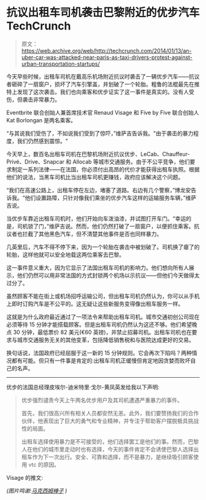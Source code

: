 # 抗议出租车司机袭击巴黎附近的优步汽车 TechCrunch

> 原文：<https://web.archive.org/web/http://techcrunch.com/2014/01/13/an-uber-car-was-attacked-near-paris-as-taxi-drivers-protest-against-urban-transportation-startups/>

今天早些时候，出租车司机在戴高乐机场附近抗议时袭击了一辆优步汽车——抗议者砸碎了一扇窗户，损坏了汽车引擎盖，并划破了一个轮胎。粗鲁的法棍最先在推特上发现了这次袭击。我们也向乘客和优步证实了这一事件是真实的。没有人受伤，但袭击非常暴力。

Eventbrite 联合创始人兼首席技术官 Renaud Visage 和 Five by Five 联合创始人 Kat Borlongan 是两名乘客。

“与其说我们受伤了，不如说我们受到了惊吓，”维萨吉告诉我。"由于袭击的暴力程度，我们仍然感到震惊。"

今天早上，数百名出租车司机在巴黎机场附近抗议优步、LeCab、Chauffeur-Privé、Drive、Snapcar 和 Allocab 等城市交通服务。由于不公平竞争，他们要求制定一系列法律——在法国，你必须付出高昂的代价才能获得出租车执照。根据他们的说法，当黑车司机比当出租车司机更赚钱，政府应该解决这个问题。

“我们在高速公路上，出租车停在左边，堵塞了道路。右边有几个警察，”博龙安告诉我。“他们设置路障，只针对像我们乘坐的优步汽车这样的运输服务车辆，”维萨吉说。

当优步车靠近出租车司机时，他们开始向车泼油漆，并试图打开车门。“幸运的是，司机锁了门，”维萨吉说。然而，他们仍然打破了一扇窗户，以便抓住乘客。抗议者也拦截了其他黑色汽车，但不清楚其他事件是否也同样暴力。

几英里后，汽车不得不停下来，因为一个轮胎在袭击中被划破了。司机换了瘪了的轮胎，这样他就可以安全地载这两位乘客去巴黎。

这一事件意义重大，因为它显示了法国出租车司机的影响力。他们想向所有人展示，他们仍然可以用非常法国的方式封锁两个机场以示抗议——但他们今天做得太过分了。

虽然顾客不能在街上或机场招呼运输公司，但出租车司机仍然认为，你可以从手机上即时订购汽车是不公平的。这无疑让这些新服务变得像出租车服务一样。

这就是为什么政府最近通过了一项法令来帮助出租车司机。城市交通初创公司现在必须等待 15 分钟才能搭载顾客。但是出租车司机仍然认为这还不够。他们希望晚点 30 分钟，最低票价 82 美元(€60 英镑)，并禁止招募司机。出租车司机也在要求与城市交通服务无关的其他变革，包括降低销售税和与医院达成更好的交易。

换句话说，法国政府已经屈服于这一新的 15 分钟规则。它会再次下陷吗？两种情况都有可能。但只有一件事是肯定的:出租车司机正缓慢但肯定地因贪婪而败坏自己的名声。

* * *

优步的法国总经理皮埃尔-迪米特里·戈尔-黄凤英发给我以下声明:

> 优步强烈谴责今天上午两名优步用户及其司机遭遇严重暴力的事件。
> 
> 首先，我们很高兴所有相关人员都安然无恙。此外，我们要赞扬我们的合作伙伴，他表现出了巨大的勇气和专业精神，并专注于帮助客户摆脱极具挑战性的局面。
> 
> 出租车选择使用暴力是不可接受的，他们选择罢工是他们的事。然而，巴黎人在他们的城市里走动时也有选择，今天的事件肯定不会诱使巴黎人选择出租车作为下一次出行。安全、可靠和选择，而不是暴力，是继续吸引顾客使用 vtc 的原因。

Visage 的推文:

*(图片鸣谢:[马克西姆棒子](https://web.archive.org/web/20221205225415/http://www.flickr.com/photos/maximebonzi/8493583277/) )*